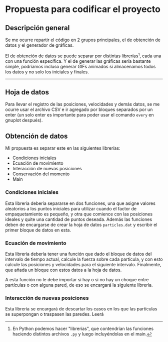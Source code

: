 #   Propuesta para codificar el proyecto

##  Descripción general

Se me ocurre repartir el código en 2 grupos principales, el de obtención de datos y el generador de gráficas.

El de obtención de datos se puede separar por distintas librerías[^1], cada una con una función específica. Y el de generar las gráficas sería bastante simple, podríamos incluso generar GIFs animados si almacenamos todos los datos y no solo los iniciales y finales.

[^1]: En Python podemos hacer "librerías", que contendrían las funciones haciendo distintos archivos ```.py``` y luego incluyéndolas en el main.

***

##  Hoja de datos

Para llevar el registro de las posiciones, velocidades y demás datos, se me ocurre usar el archivo CSV e ir agregado por bloques separados por un enter (un solo enter es importante para poder usar el comando ```every``` en gnuplot después).


##  Obtención de datos

Mi propuesta es separar este en las siguientes librerías:

*   Condiciones iniciales
*   Ecuación de movimiento
*   Interacción de nuevas posiciones
*   Conservación del momento
*   Main

### Condiciones iniciales
Esta librería debería separarse en dos funciones, una que asigne valores aleatorios a los puntos iniciales para utilizar cuando el factor de empaquetamiento es pequeño, y otra que comience con las posiciones ideales y quite una cantidad de puntos deseada. Además las funciones deben de encargarse de crear la hoja de datos ```particles.dat``` y escribir el primer bloque de datos en esta.

### Ecuación de movimiento
Esta librería debería tener una función que dado el bloque de datos del intervalo de tiempo actual, calcule la fuerza sobre cada partícula, y con esto calcule las posiciones y velocidades para el siguiente intervalo. Finalmente, que añada un bloque con estos datos a la hoja de datos.

A esta función no le debe importar si hay o si no hay un choque entre partículas o con alguna pared, de eso se encargará la siguiente librería.

### Interacción de nuevas posiciones
Esta librería se encargará de descartar los casos en los que las partículas se superpongan o traspasen las paredes. Leerá 